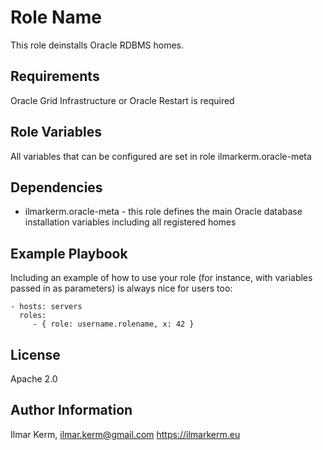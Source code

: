 Role Name
=========

This role deinstalls Oracle RDBMS homes.

Requirements
------------

Oracle Grid Infrastructure or Oracle Restart is required

Role Variables
--------------

All variables that can be configured are set in role ilmarkerm.oracle-meta

Dependencies
------------

- ilmarkerm.oracle-meta - this role defines the main Oracle database installation variables including all registered homes

Example Playbook
----------------

Including an example of how to use your role (for instance, with variables passed in as parameters) is always nice for users too:

    - hosts: servers
      roles:
         - { role: username.rolename, x: 42 }

License
-------

Apache 2.0

Author Information
------------------

Ilmar Kerm, ilmar.kerm@gmail.com
https://ilmarkerm.eu
